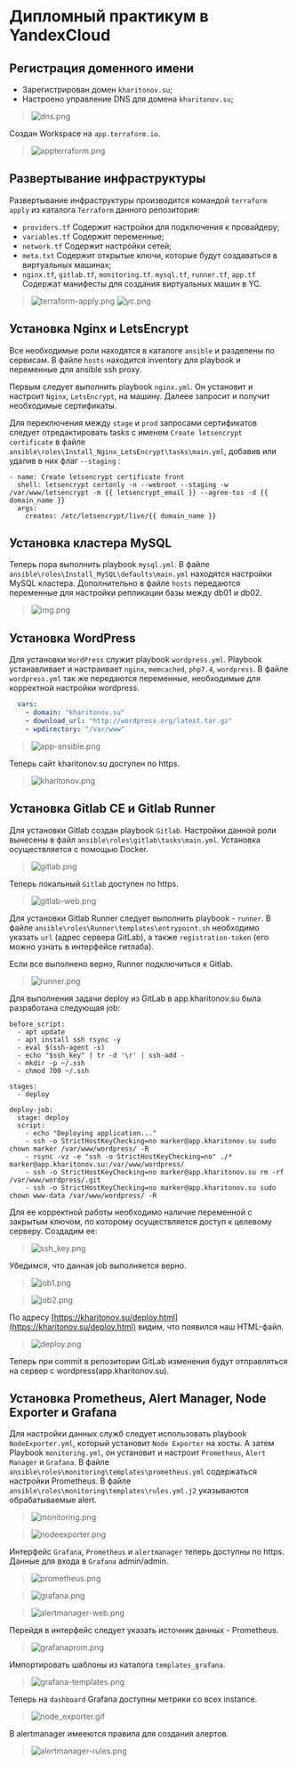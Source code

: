 # Дипломный практикум в YandexCloud

## Регистрация доменного имени

- Зарегистрирован домен `kharitonov.su`;
- Настроено управление DNS для домена `kharitonov.su`;
>![dns.png](img/dns.png)

Создан Workspace на `app.terraform.io`.
>![appterraform.png](img/appterraform.png)

## Развертывание инфраструктуры
Развертывание инфраструктуры производится командой `terraform apply` из каталога `Terraform` данного репозитория:

- `providers.tf` Содержит настройки для подключения к провайдеру;
- `variables.tf` Содержит переменные;
- `network.tf` Содержит настройки сетей;
- `meta.txt` Содержит открытые ключи, которые будут создаваться в виртуальных машинах;
- `nginx.tf`, `gitlab.tf`, `monitoring.tf`. `mysql.tf`, `runner.tf`, `app.tf` Содержат манифесты для создания виртуальных машин в YC.
>![terraform-apply.png](img/terraform-apply.png)
>![yc.png](img/yc.png)

## Установка Nginx и LetsEncrypt
Все необходимые роли находятся в каталоге `ansible` и разделены по сервисам. В файле `hosts` находится inventory для playbook и переменные для ansible ssh proxy.

Первым следует выполнить playbook `nginx.yml`. Он установит и настроит `Nginx`, `LetsEncrypt`, на машину. Далеее запросит и получит необходимые сертификаты.

Для переключения между `stage` и `prod` запросами сертификатов следует отредактировать tasks с именем  `Create letsencrypt certificate` в файле `ansible\roles\Install_Nginx_LetsEncrypt\tasks\main.yml`, добавив или удалив в них флаг `--staging` :
```
- name: Create letsencrypt certificate front
  shell: letsencrypt certonly -n --webroot --staging -w /var/www/letsencrypt -m {{ letsencrypt_email }} --agree-tos -d {{ domain_name }}
  args:
    creates: /etc/letsencrypt/live/{{ domain_name }}
```

## Установка кластера MySQL

Теперь пора выполнить playbook `mysql.yml`. В файле `ansible\roles\Install_MySQL\defaults\main.yml` находятся настройки MySQL кластера. Дополнительно в файле `hosts` передаются переменные для настройки репликации базы  между db01 и db02. 


>![img.png](img/play-recap-mysql.png)

## Установка WordPress

Для установки `WordPress` служит playbook `wordpress.yml`.  Playbook устанавливает и настраивает `nginx`, `memcached`, `php7.4`, `wordpress`. В файле `wordpress.yml` так же передаются переменные, необходимые для корректной настройки wordpress.

```yml
  vars:
    - domain: "kharitonov.su"
    - download_url: "http://wordpress.org/latest.tar.gz"
    - wpdirectory: "/var/www"
```
>![app-ansible.png](img/app-ansible.png)

Теперь сайт kharitonov.su доступен по https.

>![kharitonov.png](img/kharitonov.png)

## Установка Gitlab CE и Gitlab Runner

Для установки Gitlab создан playbook `Gitlab`. Настройки данной роли вынесены в файл `ansible\roles\gitlab\tasks\main.yml`. Установка осуществляется с помощью Docker.

>![gitlab.png](img/gitlab.png)

Теперь локальный `Gitlab` доступен по https.

>![gitlab-web.png](img/gitlab-web.png)

Для установки Gitlab Runner следует выполнить playbook - `runner`. В файле `ansible\roles\Runner\templates\entrypoint.sh`  необходимо указать `url` (адрес сервера GitLab), а также `registration-token` (его можно узнать в интерфейсе гитлаба).  

Если все выполнено верно, Runner подключиться к Gitlab.

>![runner.png](img/runner.png)


Для выполнения задачи deploy из GitLab в app.kharitonov.su была разработана следующая job:

```
before_script:
  - apt update
  - apt install ssh rsync -y
  - eval $(ssh-agent -s)
  - echo "$ssh_key" | tr -d '\r' | ssh-add -
  - mkdir -p ~/.ssh
  - chmod 700 ~/.ssh

stages:         
  - deploy

deploy-job:      
  stage: deploy
  script:
    - echo "Deploying application..." 
    - ssh -o StrictHostKeyChecking=no marker@app.kharitonov.su sudo chown marker /var/www/wordpress/ -R
    - rsync -vz -e "ssh -o StrictHostKeyChecking=no" ./* marker@app.kharitonov.su:/var/www/wordpress/
    - ssh -o StrictHostKeyChecking=no marker@app.kharitonov.su rm -rf /var/www/wordpress/.git
    - ssh -o StrictHostKeyChecking=no marker@app.kharitonov.su sudo chown www-data /var/www/wordpress/ -R
```

Для ее корректной работы необходимо наличие переменной с закрытым ключом, по которому осуществляется доступ к целевому серверу. Создадим ее:

>![ssh_key.png](img/ssh_key.png)

Убедимся, что данная job выполняется верно.

>![job1.png](img/job1.png)

>![job2.png](img/job2.png)

По адресу [https://kharitonov.su/deploy.html](https://kharitonov.su/deploy.html) видим, что появился наш HTML-файл.

> ![deploy.png](img/deploy.png)

Теперь при commit в репозитории GitLab изменения будут отправляться на сервер c wordpress(app.kharitonov.su).

## Установка Prometheus, Alert Manager, Node Exporter и Grafana

Для настройки данных служб следует использовать playbook `NodeExporter.yml`, который установит `Node Exporter` на хосты. А затем Playbook  `monitoring.yml`, он установит и настроит `Prometheus`, `Alert Manager` и `Grafana`. В файле `ansible\roles\monitoring\templates\prometheus.yml` содержаться настройки Prometheus. В файле `ansible\roles\monitoring\templates\rules.yml.j2` указываются обрабатываемые alert.

>![monitoring.png](img/monitoring.png)

>![nodeexporter.png](img/nodeexporter.png)

Интерфейс `Grafana`, `Prometheus` и `alertmanager` теперь доступны по https. Данные для входа в `Grafana` admin/admin.

>![prometheus.png](img/prometheus.png)

>![grafana.png](img/grafana.png)

>![alertmanager-web.png](img/alertmanager-web.png)

Перейдя в интерфейс следует указать источник данных - Prometheus.

>![grafanaprom.png](img/grafanaprom.png)

Импортировать шаблоны из каталога `templates_grafana`.

>![grafana-templates.png](img/grafana-templates.png)

Теперь на `dashboard` Grafana доступны метрики со всех instance.

>![node_exporter.gif](img/node_exporter.gif)

В alertmanager имееются правила для создания алертов.

>![alertmanager-rules.png](img/alertmanager-rules.png)